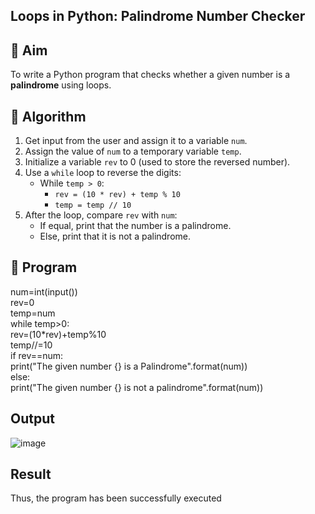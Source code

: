 ## Loops in Python: Palindrome Number Checker

## 🎯 Aim
To write a Python program that checks whether a given number is a **palindrome** using loops.

## 🧠 Algorithm
1. Get input from the user and assign it to a variable `num`.
2. Assign the value of `num` to a temporary variable `temp`.
3. Initialize a variable `rev` to 0 (used to store the reversed number).
4. Use a `while` loop to reverse the digits:
   - While `temp > 0`:
     - `rev = (10 * rev) + temp % 10`
     - `temp = temp // 10`
5. After the loop, compare `rev` with `num`:
   - If equal, print that the number is a palindrome.
   - Else, print that it is not a palindrome.

## 🧾 Program
num=int(input())         
rev=0    
temp=num       
while temp>0:        
rev=(10*rev)+temp%10    
temp//=10     
if rev==num:       
print("The given number {} is a Palindrome".format(num))      
else:     
print("The given number {} is not a palindrome".format(num))    

## Output
![image](https://github.com/user-attachments/assets/cacbbaf3-d6fb-469e-9132-9046d7c4f397)


## Result
Thus, the program has been successfully executed
